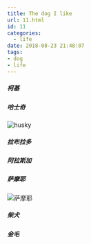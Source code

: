 ```yaml
---
title: The dog I like
url: 11.html
id: 11
categories:
  - life
date: 2018-08-23 21:48:07
tags: 
- dog 
- life
---
```


##### 柯基 
##### 哈士奇 
![husky](http://pic249.nipic.com/file/20191101/28365949_142306695000_2.jpg 'husky')
##### 拉布拉多 
##### 阿拉斯加 
##### 萨摩耶
![萨摩耶](https://ss1.baidu.com/6ONXsjip0QIZ8tyhnq/it/u=1256437552,306933866&fm=173&f.jpg '萨摩耶')

##### 柴犬

##### 金毛